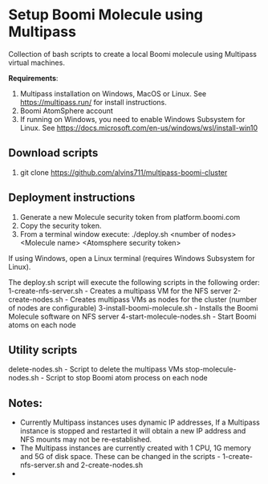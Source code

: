 # Setup Boomi Molecule using Multipass

Collection of bash scripts to create a local Boomi molecule using Multipass virtual machines.

**Requirements**:
 1. Multipass installation on Windows, MacOS or Linux. See https://multipass.run/ for install instructions.
 2. Boomi AtomSphere account
 3. If running on Windows, you need to enable Windows Subsystem for Linux. See https://docs.microsoft.com/en-us/windows/wsl/install-win10


## Download scripts
 1.  git clone https://github.com/alvins711/multipass-boomi-cluster

## Deployment instructions

 1. Generate a new Molecule security token from platform.boomi.com
 2.  Copy the security token.
 3. From a terminal window execute:
			./deploy.sh \<number of nodes> \<Molecule name> \<Atomsphere security token>

If using Windows, open a Linux terminal (requires Windows Subsystem for Linux).

 The deploy.sh script will execute the following scripts in the following order:
	1-create-nfs-server.sh - Creates a multipass VM for the NFS server
	2-create-nodes.sh - Creates multipass VMs as nodes for the cluster (number of nodes  are configurable)
	3-install-boomi-molecule.sh - Installs the Boomi Molecule software on NFS server
	4-start-molecule-nodes.sh - Start Boomi atoms on each node

## Utility scripts

delete-nodes.sh - Script to delete the multipass VMs
stop-molecule-nodes.sh - Script to stop Boomi atom process on each node

## Notes:

 - Currently Multipass instances uses dynamic IP addresses, If a Multipass instance is stopped and restarted it will obtain a new IP address and NFS mounts may not be re-established.
 - The Multipass instances are currently created with 1 CPU, 1G memory and 5G of disk space. These can be changed in the scripts - 1-create-nfs-server.sh and 2-create-nodes.sh
 - 
